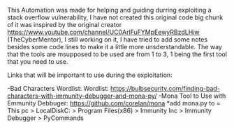 This Automation was made for helping and guiding durring exploiting a stack overflow vulnerability, I have not created this original code big chunk of it
was inspired by the original creator https://www.youtube.com/channel/UC0ArlFuFYMpEewyRBzdLHiw (TheCyberMentor), I still working on it, I have tried to add some notes
besides some code lines to make it a little more unsderstandable. The way that the tools are msupposed to be used are from 1 to 3, 1 being the first tool that you
need to use.

Links that will be important to use during the exploitation:

-Bad Characters Wordlist: Wordlist: https://bulbsecurity.com/finding-bad-characters-with-immunity-debugger-and-mona-py/
-Mona Tool to Use with Emmunity Debbuger: https://github.com/corelan/mona
    *add mona.py to = This pc > LocalDiskC: > Program Files(x86) > Immunity Inc > Immunity Debugger > PyCommands
